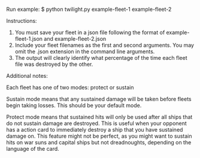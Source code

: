 

Run example:  $ python twilight.py example-fleet-1 example-fleet-2

Instructions:
1. You must save your fleet in a json file following the format of example-fleet-1.json and example-fleet-2.json
2. Include your fleet filenames as the first and second arguments. You may omit the .json extension in the command line arguments.
3. The output will clearly identify what percentage of the time each fleet file was destroyed by the other.



Additional notes:

Each fleet has one of two modes: protect or sustain

Sustain mode means that any sustained damage will be taken before fleets begin taking losses. This should be your default mode.

Protect mode means that sustained hits will only be used after all ships that do not sustain damage are destroyed. This is useful when your opponent has a action card to immediately destroy a ship that you have sustained damage on.  This feature might not be perfect, as you might want to sustain hits on war suns and capital ships but not dreadnoughts, depending on the language of the card.
